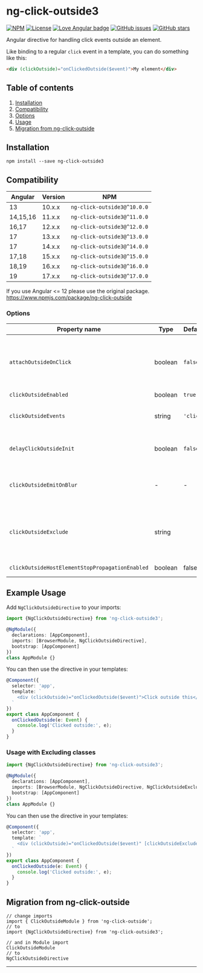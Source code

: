 # ng-click-outside3


[![NPM](https://img.shields.io/npm/v/ng-click-outside3?color=orange&style=flat-square)](https://www.npmjs.com/package/ng-click-outside3)
[![License](https://img.shields.io/github/license/maxhaice2/ng-click-outside3?color=blue&style=flat-square)](https://github.com/Kr0san89/ng-click-outside/blob/master/LICENSE)
[![Love Angular badge](https://img.shields.io/badge/angular-love-blue?logo=angular&angular=love)](https://www.github.com/angular/angular)
[![GitHub issues](https://img.shields.io/github/issues/maxhaice2/ng-click-outside.svg "GitHub issues")](https://github.com/Kr0san89/ng-click-outside)
[![GitHub stars](https://img.shields.io/github/stars/maxhaice2/ng-click-outside.svg "GitHub stars")](https://github.com/Kr0san89/ng-click-outside)

Angular directive for handling click events outside an element.

Like binding to a regular `click` event in a template, you can do something like this:

```HTML
<div (clickOutside)="onClickedOutside($event)">My element</div>
```

## Table of contents
1. [Installation](#installation)
2. [Compatibility](#compatibility)
3. [Options](#options)
4. [Usage](#example-usage)
5. [Migration from ng-click-outside](#migration-from-ng-click-outside)

## Installation

```shell
npm install --save ng-click-outside3
```

## Compatibility
| Angular  | Version | NPM                         |
|----------|---------|-----------------------------| 
| 13       | 10.x.x  | `ng-click-outside3@^10.0.0` |
| 14,15,16 | 11.x.x  | `ng-click-outside3@^11.0.0` |
| 16,17    | 12.x.x  | `ng-click-outside3@^12.0.0` |
| 17       | 13.x.x  | `ng-click-outside3@^13.0.0` |
| 17       | 14.x.x  | `ng-click-outside3@^14.0.0` |
| 17,18    | 15.x.x  | `ng-click-outside3@^15.0.0` |
| 18,19    | 16.x.x  | `ng-click-outside3@^16.0.0` |
| 19       | 17.x.x  | `ng-click-outside3@^17.0.0` |

If you use Angular <= 12 please use the original package. https://www.npmjs.com/package/ng-click-outside

### Options

| Property name | Type    | Default   | Description                                                                                                                                                                                                                                                                                        |
| ------------- |---------|-----------|----------------------------------------------------------------------------------------------------------------------------------------------------------------------------------------------------------------------------------------------------------------------------------------------------|
| `attachOutsideOnClick` | boolean | `false`   | By default, the outside click event handler is automatically attached. Explicitely setting this to `true` sets the handler after the element is clicked. The outside click event handler will then be removed after a click outside has occurred. (Import: `NgClickOutsideAttachOutsideDirective`) |
| `clickOutsideEnabled` | boolean | `true`    | Enables directive.                                                                                                                                                                                                                                                                                 |
| `clickOutsideEvents` | string  | `'click'` | A comma-separated list of events to cause the trigger. For example, for additional mobile support: `[clickOutsideEvents]="'click,touchstart'"`.                                                                                                                                                    |
| `delayClickOutsideInit` | boolean | `false`   | Delays the initialization of the click outside handler. This may help for items that are conditionally shown ([see issue #13](https://github.com/arkon/ng-click-outside/issues/13)). (Import `NgClickOutsideDelayOutsideDirective`)                                                                                                     |
| `clickOutsideEmitOnBlur` | -       | -         | If enabled, emits an `blurWindow` event when user clicks outside of applications' window while it's visible. Especially useful if page contains iframes. (Import `NgClickOutsideEmitOnBlurDirective`)                                                                                              |
| `clickOutsideExclude` | string  |           | A comma-separated string of DOM element queries to exclude when clicking outside of the element. (Import NgClickOutsideExcludeDirective) For example: `[clickOutsideExclude]="'button,.btn-primary'"`.                                                                                             |
| `clickOutsideHostElementStopPropagationEnabled` | boolean  | false | Enables or disables stopping event propagation on the element. |
## Example Usage

Add `NgClickOutsideDirective` to your imports:

```typescript
import {NgClickOutsideDirective} from 'ng-click-outside3';

@NgModule({
  declarations: [AppComponent],
  imports: [BrowserModule, NgClickOutsideDirective],
  bootstrap: [AppComponent]
})
class AppModule {}
```

You can then use the directive in your templates:

```typescript
@Component({
  selector: 'app',
  template: `
    <div (clickOutside)="onClickedOutside($event)">Click outside this</div>
  `
})
export class AppComponent {
  onClickedOutside(e: Event) {
    console.log('Clicked outside:', e);
  }
}
```

### Usage with Excluding classes
```typescript
import {NgClickOutsideDirective} from 'ng-click-outside3';

@NgModule({
  declarations: [AppComponent],
  imports: [BrowserModule, NgClickOutsideDirective, NgClickOutsideExcludeDirective],
  bootstrap: [AppComponent]
})
class AppModule {}
```

You can then use the directive in your templates:

```typescript
@Component({
  selector: 'app',
  template: `
    <div (clickOutside)="onClickedOutside($event)" [clickOutsideExclude]="'.foo'">Click outside this</div>
  `
})
export class AppComponent {
  onClickedOutside(e: Event) {
    console.log('Clicked outside:', e);
  }
}
```


## Migration from ng-click-outside

```
// change imports
import { ClickOutsideModule } from 'ng-click-outside';
// to
import {NgClickOutsideDirective} from 'ng-click-outside3';

// and in Module import
ClickOutsideModule
// to
NgClickOutsideDirective
```
---

